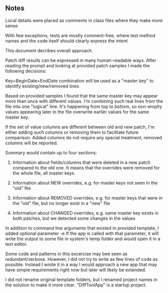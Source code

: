 ## Notes

Local details were placed as comments in class files where they make more sense

With few exceptions, tests are mostly comment-free, where test method names and the code itself should clearly express the intent

This document decribes overall approach.

Patch diff results can be expressed in many human-readable ways. 
After reading the prompt and looking at provided patch samples I made the following decisions:

Key+BeginDate+EndDate combination will be used as a "master key" to identify existing/new/removed lines

Based on provided samples I found that the same master key may appear more than once with different values.
I'm combining such real lines from the file into one "logical" line. It's happening from top to bottom,
so non-emplty values appearing later in the file overwrite earlier values for the same master key.

If the set of value columns are different between old and new patch, I'm either adding such columns or
removing them to facilitate future comparison. Added columns do not require any special treatment, 
removed columns will be reported.

Summary would contain up to four sections:

1. Information about fields/columns that were deleted in a new patch compared to the old one.
It means that the overrides were removed for the whole file, all master keys.

2. Information about NEW overrides, e.g. for master keys not seen in the "old" file

3. Information about REMOVED overrides, e.g. for master keys that were in the "old" file, but
no longer exist in a "new" file

4. Information about CHANGED overrides, e.g. same master key exists in both patches, but we detected some 
changes in the values

In addition to command line arguments that existed in provided template, I added optional parameter -e
If the app is called with that parameter, it will write the output to some file in system's temp folder
and would open it in a text editor. 

Some code and patterns in this excercise may bee seen as redundant/verbose. However, I did not try to 
write as few lines of code as possible. Instead I wrote it in a way I would approach a new app that
may have simple requirements right now but later will likely be extended. 

I did not rename original template folders, but I renamed project names in the solution to make it more clear.
"DiffToolApp" is a startup project.
